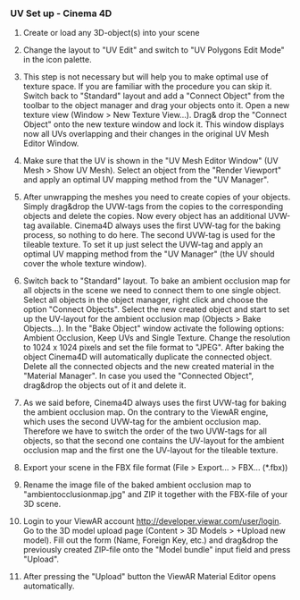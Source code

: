 ### UV Set up - Cinema 4D

1) Create or load any 3D-object(s) into your scene

2) Change the layout to "UV Edit" and switch to "UV Polygons Edit Mode" in the icon palette.

3) This step is not necessary but will help you to make optimal use of texture space. If you are familiar with the procedure you can skip it. Switch back to "Standard" layout and add a "Connect Object" from the toolbar to the object manager and drag your objects onto it.  Open a new texture view (Window > New Texture View...). Drag& drop the "Connect Object" onto the new texture window and lock it. This window displays now all UVs overlapping and their changes in the original UV Mesh Editor Window.

4) Make sure that the UV is shown in the "UV Mesh Editor Window" (UV Mesh > Show UV Mesh). Select an object from the "Render Viewport" and apply an optimal UV mapping method from the "UV Manager".

5) After unwrapping the meshes you need to create copies of your objects. Simply drag&drop the UVW-tags from the copies to the corresponding objects and delete the copies. Now every object has an additional UVW-tag available. Cinema4D always uses the first UVW-tag for the baking process, so nothing to do here. The second UVW-tag is used for the tileable texture. To set it up just select the UVW-tag and apply an optimal UV mapping method from the "UV Manager" (the UV should cover the whole texture window).

6) Switch back to "Standard" layout. To bake an ambient occlusion map for all objects in the scene we need to connect them to one single object. Select all objects in the object manager, right click and choose the option "Connect Objects". Select the new created object and start to set up the UV-layout for the ambient occlusion map (Objects > Bake Objects...). In the "Bake Object" window activate the following options: Ambient Occlusion, Keep UVs and Single Texture. Change the resolution to 1024 x 1024 pixels and set the file format to "JPEG". After baking the object Cinema4D will automatically duplicate the connected object. Delete all the connected objects and the new created material in the "Material Manager".  In case you used the "Connected Object", drag&drop the objects out of it and delete it.

7) As we said before, Cinema4D always uses the first UVW-tag for baking the ambient occlusion map. On the contrary to the ViewAR engine, which uses the second UVW-tag for the ambient occlusion map. Therefore we have to switch the order of the two UVW-tags for all objects, so that the second one contains the UV-layout for the ambient occlusion map and the first one the UV-layout for the tileable texture.

8) Export your scene in the FBX file format (File > Export... > FBX... (*.fbx))

9) Rename the image file of the baked ambient occlusion map to "ambientocclusionmap.jpg" and ZIP it together with the FBX-file of your 3D scene.
10) Login to your ViewAR account http://developer.viewar.com/user/login. Go to the 3D model upload page (Content > 3D Models > +Upload new model).
Fill out the form (Name, Foreign Key, etc.) and drag&drop the previously created ZIP-file onto the "Model bundle" input field and press "Upload".

11) After pressing the "Upload" button the ViewAR Material Editor opens automatically.





